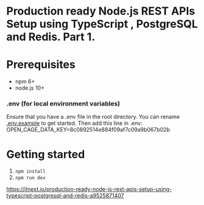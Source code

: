 # Production ready Node.js REST APIs Setup using TypeScript , PostgreSQL and Redis. Part 1.

# Prerequisites
* npm 6+
* node.js 10+

### .env (for local environment variables)

Ensure that you have a .env file in the root directory. You can rename [.env.example](/.env.example) to get started.
Then add this line in .env:
OPEN_CAGE_DATA_KEY=8c0892514e884f09af7c09a9b067b02b

# Getting started
1. ```npm install```
2. ```npm run dev```

https://itnext.io/production-ready-node-js-rest-apis-setup-using-typescript-postgresql-and-redis-a9525871407
